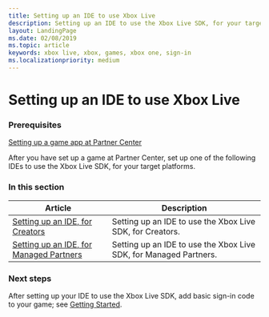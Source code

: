```yaml
---
title: Setting up an IDE to use Xbox Live
description: Setting up an IDE to use the Xbox Live SDK, for your target platforms.
layout: LandingPage
ms.date: 02/08/2019
ms.topic: article
keywords: xbox live, xbox, games, xbox one, sign-in
ms.localizationpriority: medium
---
```


# Setting up an IDE to use Xbox Live


### Prerequisites

[Setting up a game app at Partner Center](../setup-partner-center/index.md)

After you have set up a game at Partner Center, set up one of the following IDEs to use the Xbox Live SDK, for your target platforms.


### In this section

| Article | Description |
|---------|-------------|
| [Setting up an IDE, for Creators](creators/index.md) | Setting up an IDE to use the Xbox Live SDK, for Creators. |
| [Setting up an IDE, for Managed Partners](managed-partners/index.md) | Setting up an IDE to use the Xbox Live SDK, for Managed Partners. |


### Next steps

After setting up your IDE to use the Xbox Live SDK, add basic sign-in code to your game; see [Getting Started](../index.md).
